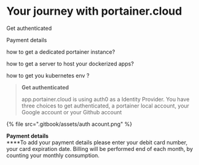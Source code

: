 # Your journey with portainer.cloud

Get authenticated

Payment details

how to get a dedicated portainer instance?

how to get a server to host your dockerized apps?

how to get you kubernetes env ?



> **Get authenticated**
>
> app.portainer.cloud is using auth0 as a Identity Provider. You have three choices to get authenticated, a portainer local account, your Google account or your Github account

{% file src=".gitbook/assets/auth acount.png" %}

**Payment details**\
****To add your payment details please enter your debit card number, your card expiration date.  Billing will be performed end of each month, by counting your monthly consumption.



